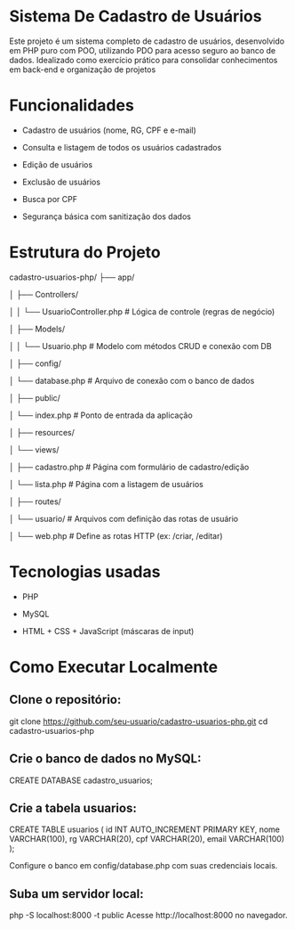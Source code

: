 # Sistema De Cadastro de Usuários
Este projeto é um sistema completo de cadastro de usuários, desenvolvido em PHP puro com POO, utilizando PDO para acesso seguro ao banco de dados. Idealizado como exercício prático para consolidar conhecimentos em back-end e organização de projetos
# Funcionalidades
- Cadastro de usuários (nome, RG, CPF e e-mail)

- Consulta e listagem de todos os usuários cadastrados

- Edição de usuários

- Exclusão de usuários

- Busca por CPF

- Segurança básica com sanitização dos dados
# Estrutura do Projeto
cadastro-usuarios-php/
├── app/

│   ├── Controllers/

│   │   └── UsuarioController.php      # Lógica de controle (regras de negócio)

│   ├── Models/

│   │   └── Usuario.php                # Modelo com métodos CRUD e conexão com DB

│
├── config/

│   └── database.php                   # Arquivo de conexão com o banco de dados

│
├── public/

│   └── index.php                      # Ponto de entrada da aplicação

│
├── resources/

│   └── views/

│       ├── cadastro.php               # Página com formulário de cadastro/edição

│       └── lista.php                  # Página com a listagem de usuários

│
├── routes/

│   └── usuario/                       # Arquivos com definição das rotas de usuário

│       └── web.php                    # Define as rotas HTTP (ex: /criar, /editar)

# Tecnologias usadas
- PHP

- MySQL

- HTML + CSS + JavaScript (máscaras de input)

# Como Executar Localmente
## Clone o repositório:

git clone https://github.com/seu-usuario/cadastro-usuarios-php.git
cd cadastro-usuarios-php

## Crie o banco de dados no MySQL:

CREATE DATABASE cadastro_usuarios;

## Crie a tabela usuarios:

CREATE TABLE usuarios (
  id INT AUTO_INCREMENT PRIMARY KEY,
  nome VARCHAR(100),
  rg VARCHAR(20),
  cpf VARCHAR(20),
  email VARCHAR(100)
);

Configure o banco em config/database.php com suas credenciais locais.

## Suba um servidor local:

php -S localhost:8000 -t public
Acesse http://localhost:8000 no navegador.

